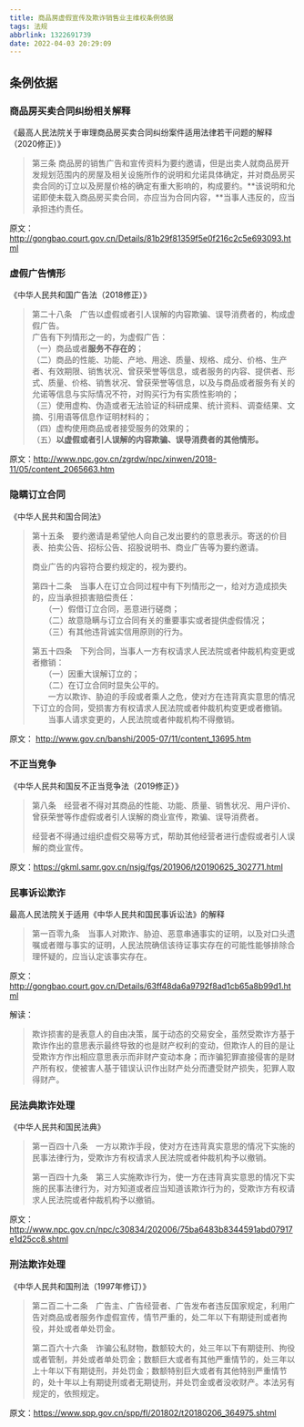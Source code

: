 ```yaml
---
title: 商品房虚假宣传及欺诈销售业主维权条例依据
tags: 法规
abbrlink: 1322691739
date: 2022-04-03 20:29:09
---
```

## 条例依据

### 商品房买卖合同纠纷相关解释

《最高人民法院关于审理商品房买卖合同纠纷案件适用法律若干问题的解释（2020修正）》

> 第三条   商品房的销售广告和宣传资料为要约邀请，但是出卖人就商品房开发规划范围内的房屋及相关设施所作的说明和允诺具体确定，并对商品房买卖合同的订立以及房屋价格的确定有重大影响的，构成要约。**该说明和允诺即使未载入商品房买卖合同，亦应当为合同内容，**当事人违反的，应当承担违约责任。

原文：http://gongbao.court.gov.cn/Details/81b29f81359f5e0f216c2c5e693093.html

### 虚假广告情形

《中华人民共和国广告法（2018修正）》

> 第二十八条　广告以虚假或者引人误解的内容欺骗、误导消费者的，构成虚假广告。  
    广告有下列情形之一的，为虚假广告：  
    （一）商品或者**服务不存在的**；  
    （二）商品的性能、功能、产地、用途、质量、规格、成分、价格、生产者、有效期限、销售状况、曾获荣誉等信息，或者服务的内容、提供者、形式、质量、价格、销售状况、曾获荣誉等信息，以及与商品或者服务有关的允诺等信息与实际情况不符，对购买行为有实质性影响的；   
    （三）使用虚构、伪造或者无法验证的科研成果、统计资料、调查结果、文摘、引用语等信息作证明材料的；  
    （四）虚构使用商品或者接受服务的效果的；  
    （五）**以虚假或者引人误解的内容欺骗、误导消费者的其他情形。**  

原文：http://www.npc.gov.cn/zgrdw/npc/xinwen/2018-11/05/content_2065663.htm

### 隐瞒订立合同
《中华人民共和国合同法》

> 第十五条　要约邀请是希望他人向自己发出要约的意思表示。寄送的价目表、拍卖公告、招标公告、招股说明书、商业广告等为要约邀请。  
>
> 商业广告的内容符合要约规定的，视为要约。
>
> 第四十二条　当事人在订立合同过程中有下列情形之一，给对方造成损失的，应当承担损害赔偿责任：  
　　（一）假借订立合同，恶意进行磋商；  
　　（二）故意隐瞒与订立合同有关的重要事实或者提供虚假情况；  
　　（三）有其他违背诚实信用原则的行为。  
>
>第五十四条　下列合同，当事人一方有权请求人民法院或者仲裁机构变更或者撤销：  
　　（一）因重大误解订立的；  
　　（二）在订立合同时显失公平的。   
　　一方以欺诈、胁迫的手段或者乘人之危，使对方在违背真实意思的情况下订立的合同，受损害方有权请求人民法院或者仲裁机构变更或者撤销。  
　　当事人请求变更的，人民法院或者仲裁机构不得撤销。  

原文： http://www.gov.cn/banshi/2005-07/11/content_13695.htm

### 不正当竞争

《中华人民共和国反不正当竞争法（2019修正）》

> 第八条　经营者不得对其商品的性能、功能、质量、销售状况、用户评价、曾获荣誉等作虚假或者引人误解的商业宣传，欺骗、误导消费者。
>
> 经营者不得通过组织虚假交易等方式，帮助其他经营者进行虚假或者引人误解的商业宣传。

原文：https://gkml.samr.gov.cn/nsjg/fgs/201906/t20190625_302771.html

### 民事诉讼欺诈

最高人民法院关于适用《中华人民共和国民事诉讼法》的解释

> 第一百零九条　当事人对欺诈、胁迫、恶意串通事实的证明，以及对口头遗嘱或者赠与事实的证明，人民法院确信该待证事实存在的可能性能够排除合理怀疑的，应当认定该事实存在。

原文：http://gongbao.court.gov.cn/Details/63ff48da6a9792f8ad1cb65a8b99d1.html

解读：

> 欺诈损害的是表意人的自由决策，属于动态的交易安全，虽然受欺诈方基于欺诈作出的意思表示最终导致的也是财产权利的变动，但欺诈人的目的是让受欺诈方作出相应意思表示而非财产变动本身；而诈骗犯罪直接侵害的是财产所有权，使被害人基于错误认识作出财产处分而遭受财产损失，犯罪人取得财产。

### 民法典欺诈处理

《中华人民共和国民法典》

> 第一百四十八条  一方以欺诈手段，使对方在违背真实意思的情况下实施的民事法律行为，受欺诈方有权请求人民法院或者仲裁机构予以撤销。
> 
> 第一百四十九条  第三人实施欺诈行为，使一方在违背真实意思的情况下实施的民事法律行为，对方知道或者应当知道该欺诈行为的，受欺诈方有权请求人民法院或者仲裁机构予以撤销。

原文：
http://www.npc.gov.cn/npc/c30834/202006/75ba6483b8344591abd07917e1d25cc8.shtml

### 刑法欺诈处理

《中华人民共和国刑法（1997年修订）》

> 第二百二十二条　广告主、广告经营者、广告发布者违反国家规定，利用广告对商品或者服务作虚假宣传，情节严重的，处二年以下有期徒刑或者拘役，并处或者单处罚金。
>
> 第二百六十六条　诈骗公私财物，数额较大的，处三年以下有期徒刑、拘役或者管制，并处或者单处罚金；数额巨大或者有其他严重情节的，处三年以上十年以下有期徒刑，并处罚金；数额特别巨大或者有其他特别严重情节的，处十年以上有期徒刑或者无期徒刑，并处罚金或者没收财产。本法另有规定的，依照规定。

原文：https://www.spp.gov.cn/spp/fl/201802/t20180206_364975.shtml